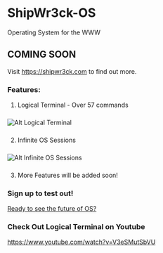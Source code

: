 # ShipWr3ck-OS
Operating System for the WWW
## COMING SOON
Visit https://shipwr3ck.com to find out more.
### Features:
1. Logical Terminal - Over 57 commands
###
![Alt Logical Terminal](https://i.ibb.co/xH4xpx0/Screenshot-05-09-2024-15-16-21.png)
###
2. Infinite OS Sessions
### 
![Alt Infinite OS Sessions]([https://i.ibb.co/xH4xpx0/Screenshot-05-09-2024-15-16-21.png](https://i.ibb.co/hDMdjQ1/Screenshot-05-09-2024-15-48-17.png))
###
3. More Features will be added soon! 
### Sign up to test out!
[Ready to see the future of OS?](https://shipwr3ck.com/sign-up/)
### Check Out Logical Terminal on Youtube
https://www.youtube.com/watch?v=V3eSMutSbVU
